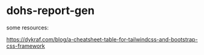 # dohs-report-gen

some resources:

https://dykraf.com/blog/a-cheatsheet-table-for-tailwindcss-and-bootstrap-css-framework